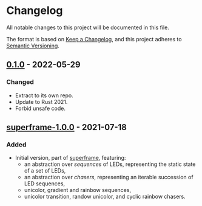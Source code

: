 # Changelog

All notable changes to this project will be documented in this file.

The format is based on [Keep a Changelog](https://keepachangelog.com/en/1.0.0/),
and this project adheres to [Semantic
Versioning](https://semver.org/spec/v2.0.0.html).

## [0.1.0] - 2022-05-29

### Changed

* Extract to its own repo.
* Update to Rust 2021.
* Forbid unsafe code.

## [superframe-1.0.0] - 2021-07-18

### Added

* Initial version, part of [superframe](https://github.com/legrec14/superframe),
  featuring:
    * an abstraction over *sequences* of LEDs, representing the static state of
      a set of LEDs,
    * an abstraction over *chasers*, representing an iterable succession of LED
      sequences,
    * unicolor, gradient and rainbow sequences,
    * unicolor transition, randow unicolor, and cyclic rainbow chasers.

[0.1.0]: https://github.com/frangins/led_effects/compare/superframe-1.0.0...v0.1.0
[superframe-1.0.0]: https://github.com/frangins/led_effects/releases/tag/superframe-1.0.0
